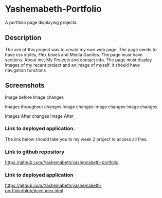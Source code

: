 # Yashemabeth-Portfolio
A portfolio page displaying projects.
## Description
The aim of this project was to create my own web page. The page needs to have css styles, Flex boxes and Media Queries. The page must have sections. About me, My Projects and contact info. The page must display images of my recent project and an image of myself. it should have navigation functions

## Screenshots
Image before
Image changes

Images throughout changes
Image changes Image changes Image changes

Images After changes
Image After

### Link to deployed application.
The link below should take you to my week 2 project to access all files.

### Link to github repository 
https://github.com/Yashemabeth/yashemabeth-portfolio

### Link to deployed application
https://github.com/Yashemabeth/yashemabeth-portfolio/blob/dev/index.html